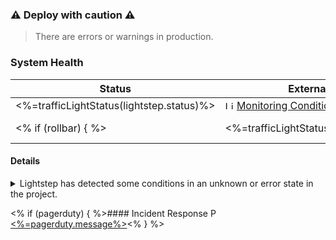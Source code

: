 ### :warning: Deploy with caution :warning:

> There are errors or warnings in production.

### System Health
| Status | External Link | Summary |
|--|--|--|
| <%=trafficLightStatus(lightstep.status)%> | <img src="<%=lightstep.logo%>" height="14px" alt="Lightstep Logo"/> [Monitoring Conditions](<%=lightstep.summaryLink%>) | _<%=lightstep.message%>_ |
<% if (rollbar) { %>| <%=trafficLightStatus(rollbar.status)%> | <img src="<%=rollbar.logo%>" height="14px" alt="Rollbar Logo"/> [New Items in Latest Version](<%=rollbar.summaryLink%>) | _<%=rollbar.message%>_ |<% } %>

#### Details
<details>
<summary>
Lightstep has detected some conditions in an unknown or error state in the project.
</summary>

<% lightstep.details.forEach(function(c) { %><%=c.message%>
<% }) %>
</details>

<% if (pagerduty) { %>#### Incident Response
<img src="<%=pagerduty.logo%>" height="14px" alt="PagerDuty Logo"/> [<%=pagerduty.message%>](<%=pagerduty.summaryLink%>)<% } %>